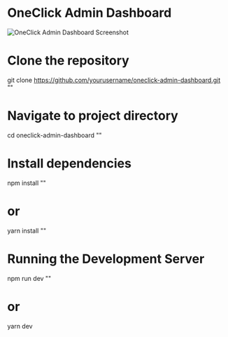 # OneClick Admin Dashboard

![OneClick Admin Dashboard Screenshot](https://i.ibb.co/WpvFcLm/Screenshot-2025-07-09-105043.png)

# Clone the repository
git clone https://github.com/yourusername/oneclick-admin-dashboard.git
""

# Navigate to project directory
cd oneclick-admin-dashboard
""

# Install dependencies
npm install
""
# or
yarn install
""

# Running the Development Server
npm run dev
""
# or
yarn dev
